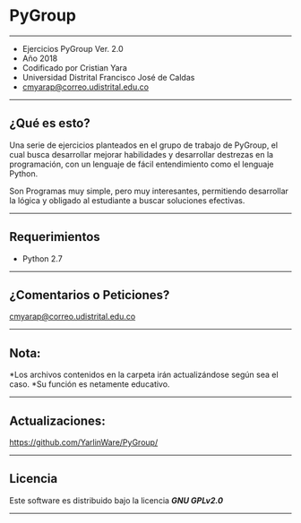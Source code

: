 # PyGroup
*************************************************  ******************
* Ejercicios PyGroup Ver. 2.0
* Año 2018
* Codificado por Cristian Yara 
* Universidad Distrital Francisco José de Caldas 
* cmyarap@correo.udistrital.edu.co 
*************************************************  ******************

¿Qué es esto?
-------------

Una serie de ejercicios planteados en el grupo de trabajo de PyGroup, el cual busca desarrollar mejorar habilidades y desarrollar destrezas en la programación, con un lenguaje de fácil entendimiento como el lenguaje Python.

Son Programas muy simple, pero muy interesantes, permitiendo desarrollar la lógica y obligado al estudiante a buscar soluciones efectivas.

-------------


## Requerimientos

+ Python 2.7
------------------------

¿Comentarios o Peticiones?
------------------------

cmyarap@correo.udistrital.edu.co

------------------------

Nota:
--------

*Los archivos contenidos en la carpeta irán actualizándose según sea el caso.
*Su función es netamente educativo.

-------


Actualizaciones:
--------

https://github.com/YarlinWare/PyGroup/

-------
## Licencia ##

Este software es distribuido bajo la licencia **_GNU GPLv2.0_**

-------
